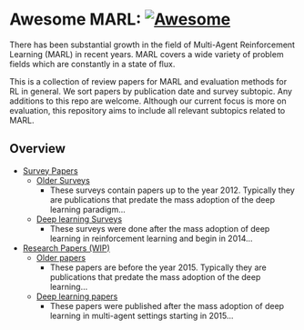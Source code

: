 # Awesome MARL: [![Awesome](https://cdn.rawgit.com/sindresorhus/awesome/d7305f38d29fed78fa85652e3a63e154dd8e8829/media/badge.svg)](https://github.com/sindresorhus/awesome)

There has been substantial growth in the field of Multi-Agent Reinforcement Learning (MARL) in recent years. MARL covers a wide variety of problem fields which are constantly in a state of flux.

This is a collection of review papers for MARL and evaluation methods for RL in general. We sort papers by publication date and survey subtopic. Any additions to this repo are welcome. Although our current focus is more on evaluation, this repository aims to include all relevant subtopics related to MARL.

## Overview

* [Survey Papers](/Survey%20Papers/README.md)
  * [Older Surveys](/Survey%20Papers/Shallow%20learning/README.md)
    * These surveys contain papers up to the year 2012. Typically they are publications that predate the mass adoption of the deep learning paradigm...
  * [Deep learning Surveys](/Survey%20Papers/Deep%20learning/README.md)
    * These surveys were done after the mass adoption of deep learning in reinforcement learning and begin in 2014...
* [Research Papers (WIP)](/Research%20Papers/README.md)
  * [Older papers](/Research%20Papers/Shallow%20learning/README.md)
    * These papers are before the year 2015. Typically they are publications that predate the mass adoption of the deep learning...
  * [Deep learning papers](/Research%20Papers/Deep%20learning/README.md)
    * These papers were published after the mass adoption of deep learning in multi-agent settings starting in 2015...
